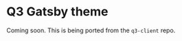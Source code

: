 <h1>Q3 Gatsby theme</h1>
<p>Coming soon. This is being ported from the <code>q3-client</code> repo.</p>
